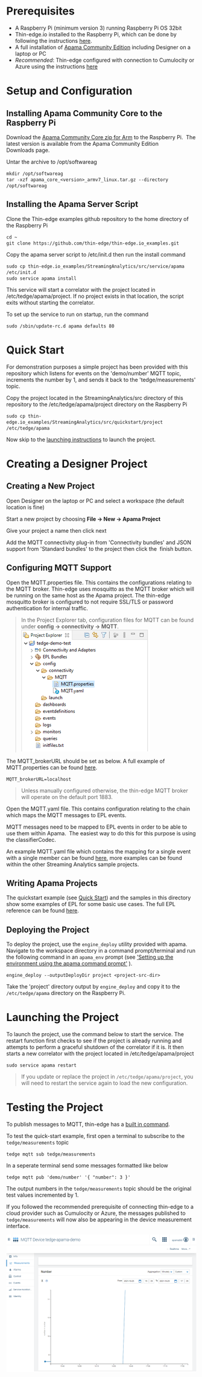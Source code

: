 # Prerequisites

- A Raspberry Pi (minimum version 3) running Raspberry Pi OS 32bit 
- Thin-edge.io installed to the Raspberry Pi, which can be done by following the instructions [here](https://github.com/thin-edge/thin-edge.io/blob/main/docs/src/howto-guides/002_installation.md).
- A full installation of [Apama Community Edition](https://apamacommunity.com/downloads/) including Designer on a laptop or PC
- _Recommended_: Thin-edge configured with connection to Cumulocity or Azure using the instructions [here](https://github.com/thin-edge/thin-edge.io/blob/main/docs/src/howto-guides/004_connect.md)


# Setup and Configuration
## Installing Apama Community Core to the Raspberry Pi
Download the [Apama Community Core zip for Arm](https://www.apamacommunity.com/downloads/) to the Raspberry Pi.  The latest version is available from the Apama Community Edition Downloads page.

Untar the archive to /opt/softwareag

```
mkdir /opt/softwareag
tar -xzf apama_core_<version>_armv7_linux.tar.gz --directory /opt/softwareag
```

## Installing the Apama Server Script
Clone the Thin-edge examples github repository to the home directory of the Raspberry Pi

```
cd ~
git clone https://github.com/thin-edge/thin-edge.io_examples.git
```

Copy the apama server script to /etc/init.d then run the install command

```
sudo cp thin-edge.io_examples/StreamingAnalytics/src/service/apama /etc/init.d
sudo service apama install
```

This service will start a correlator with the project located in /etc/tedge/apama/project.  If no project exists in that location, the script exits without starting the correlator.

To set up the service to run on startup, run the command
```
sudo /sbin/update-rc.d apama defaults 80
```

# Quick Start
For demonstration purposes a simple project has been provided with this repository which listens for events on the 'demo/number' MQTT topic, increments the number by 1, and sends it back to the 'tedge/measurements' topic.

Copy the project located in the StreamingAnalytics/src directory of this repository to the /etc/tedge/apama/project directory on the Raspberry Pi

```
sudo cp thin-edge.io_examples/StreamingAnalytics/src/quickstart/project /etc/tedge/apama
```
Now skip to the [launching instructions](#launching-the-project) to launch the project.

# Creating a Designer Project
## Creating a New Project
Open Designer on the laptop or PC and select a workspace (the default location is fine)

Start a new project by choosing __File → New → Apama Project__

Give your project a name then click next

Add the MQTT connectivity plug-in from 'Connectivity bundles' and JSON support from 'Standard bundles' to the project then click the  finish button.

## Configuring MQTT Support
Open the MQTT.properties file.  This contains the configurations relating to the MQTT broker.  Thin-edge uses mosquitto as the MQTT broker which will be running on the same host as the Apama project.  The thin-edge mosquitto broker is configured to not require SSL/TLS or password authentication for internal traffic. 

>In the Project Explorer tab, configuration files for MQTT can be found under __config → connectivity → MQTT__. ![](src/images/proj-explorer.png)

The MQTT_brokerURL should be set as below.  A full example of MQTT.properties can be found [here](src/quickstart/project/config/connectivity/MQTT/MQTT.properties).
```
MQTT_brokerURL=localhost
```
>Unless manually configured otherwise, the thin-edge MQTT broker will operate on the default port 1883.

Open the MQTT.yaml file.  This contains configuration relating to the chain which maps the MQTT messages to EPL events.

MQTT messages need to be mapped to EPL events in order to be able to use them within Apama.  The easiest way to do this for this purpose is using the classifierCodec.  

An example MQTT.yaml file which contains the mapping for a single event with a single member can be found [here](src/quickstart/project/config/connectivity/MQTT/MQTT.yaml), more examples can be found within the other Streaming Analytics sample projects.

## Writing Apama Projects

The quickstart example (see [Quick Start](#quick-start)) and the samples in this directory show some examples of EPL for some basic use cases.  The full EPL reference can be found [here](https://www.apamacommunity.com/documents/10.11.0.1/apama_10.11.0.1_webhelp/ApamaDoc/index.html).


## Deploying the Project
To deploy the project, use the `engine_deploy` utility provided with apama.  Navigate to the workspace directory in a command prompt/terminal and run the following command in an `apama_env` prompt (see ['Setting up the environment using the apama command prompt'](https://www.apamacommunity.com/documents/10.11.0.1/apama_10.11.0.1_webhelp/apama-webhelp/#page/apama-webhelp%2Fco-DepAndManApaApp_setting_up_the_environment_using_the_apama_command_prompt.html) ).
```
engine_deploy --outputDeployDir project <project-src-dir>
```
Take the 'project' directory output by `engine_deploy` and copy it to the `/etc/tedge/apama` directory on the Raspberry Pi.

# Launching the Project
To launch the project, use the command below to start the service.  The restart function first checks to see if the project is already running and attempts to perform a graceful shutdown of the correlator if it is.  It then starts a new correlator with the project located in /etc/tedge/apama/project

```
sudo service apama restart
```

>If you update or replace the project in `/etc/tedge/apama/project`, you will need to restart the service again to load the new configuration.

# Testing the Project
To publish messages to MQTT, thin-edge has a [built in command](https://github.com/thin-edge/thin-edge.io/blob/main/docs/src/howto-guides/005_pub_sub.md).  

To test the quick-start example, first open a terminal to subscribe to the `tedge/measurements` topic

``` 
tedge mqtt sub tedge/measurements
```
In a seperate terminal send some messages formatted like below
```
tedge mqtt pub 'demo/number' '{ "number": 3 }'
```
The output numbers in the `tedge/measurements` topic should be the original test values incremented by 1.

If you followed the recommended prerequisite of connecting thin-edge to a cloud provider such as Cumulocity or Azure, the messages published to `tedge/measurements` will now also be appearing in the device measurement interface.

![Number appearing in Cumulocity](src/images/number-in-cumulocity.png)